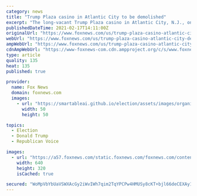 ```yaml
---
category: news
title: "Trump Plaza casino in Atlantic City to be demolished"
excerpt: "The long-vacant Trump Plaza casino in Atlantic City, N.J., once a symbol of the glitz and glamor of the high-rolling lifestyle, was slated to be reduced to a pile of rubble on Wednesday."
publishedDateTime: 2021-02-17T14:11:00Z
originalUrl: "https://www.foxnews.com/us/trump-plaza-casino-atlantic-city-demolished"
webUrl: "https://www.foxnews.com/us/trump-plaza-casino-atlantic-city-demolished"
ampWebUrl: "https://www.foxnews.com/us/trump-plaza-casino-atlantic-city-demolished.amp"
cdnAmpWebUrl: "https://www-foxnews-com.cdn.ampproject.org/c/s/www.foxnews.com/us/trump-plaza-casino-atlantic-city-demolished.amp"
type: article
quality: 135
heat: 135
published: true

provider:
  name: Fox News
  domain: foxnews.com
  images:
    - url: "https://smartableai.github.io/election/assets/images/organizations/foxnews.com-50x50.jpg"
      width: 50
      height: 50

topics:
  - Election
  - Donald Trump
  - Republican Voice

images:
  - url: "https://a57.foxnews.com/static.foxnews.com/foxnews.com/content/uploads/2021/02/640/320/TrumpPlaza-crop.jpg?ve=1&tl=1"
    width: 640
    height: 320
    isCached: true

secured: "WoMpVbYbUaVSWXAcGy2iWvIWh7qim2TqYPCPw4HMUSy8cKT+bjl66deCEXAy1HoSd7I9V0AAicM9VDBB+byuodxR/EB4LHK+sX9UJ4Nrgha2yPZBEQ2FT0VnBb+Zddu+7+aOgR9pgqHTWKyH2lyGBlokEUybK1ecrI8UVPVD/ikpyZatE5ir12NitkL/SjSLSqeHY2ZA6GQP6UiX8QrdYtX0iRsAqep6e+CWGZM4cz9YuVuP3kpXTTcOHb2Gx2KPEcMGSQZ7+mL+eACEVyZdaEkmroi15y0L7USKK5gxzFJufOWAewriBBc1shlYuU5LlAOAlFLC6O6K85YLZswFfeZQ6cF8PHlCPixrKa1GgvQ=;jor5tofQVBd3B4V3NxWA+w=="
---
```


